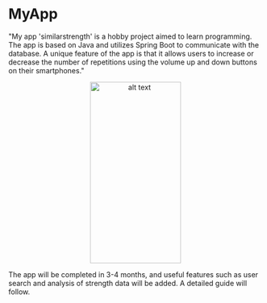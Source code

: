 # MyApp

"My app 'similarstrength' is a hobby project aimed to learn programming. The app is based on Java and utilizes Spring Boot to communicate with the database. A unique feature of the app is that it allows users to increase or decrease the number of repetitions using the volume up and down buttons on their smartphones."
<p align="center">
 <img src="https://github.com/SaschaCoffee/benchsquatdl/assets/42777981/d22efbc2-6f1b-4b02-9405-93d46930dbe1" alt="alt text" width="180" height="360">
 <p>


The app will be completed in 3-4 months, and useful features such as user search and analysis of strength data will be added.
A detailed guide will follow.




